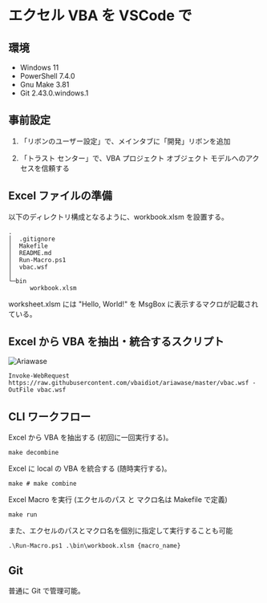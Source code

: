 # エクセル VBA を VSCode で

## 環境

- Windows 11
- PowerShell 7.4.0
- Gnu Make 3.81
- Git 2.43.0.windows.1

## 事前設定

1. 「リボンのユーザー設定」で、メインタブに「開発」リボンを追加

1. 「トラスト センター」で、VBA プロジェクト オブジェクト モデルへのアクセスを信頼する

## Excel ファイルの準備

以下のディレクトリ構成となるように、workbook.xlsm を設置する。

```
.
│  .gitignore
│  Makefile
│  README.md
│  Run-Macro.ps1
│  vbac.wsf
│
└─bin
      workbook.xlsm
```

worksheet.xlsm には "Hello, World!" を MsgBox に表示するマクロが記載されている。


## Excel から VBA を抽出・統合するスクリプト

![Ariawase](https://github.com/vbaidiot/ariawase)

```
Invoke-WebRequest https://raw.githubusercontent.com/vbaidiot/ariawase/master/vbac.wsf -OutFile vbac.wsf
```

## CLI ワークフロー

Excel から VBA を抽出する (初回に一回実行する)。

```
make decombine
```

Excel に local の VBA を統合する (随時実行する)。

```
make # make combine
```

Excel Macro を実行 (エクセルのパス と マクロ名は Makefile で定義)

```
make run
```

また、エクセルのパスとマクロ名を個別に指定して実行することも可能

```
.\Run-Macro.ps1 .\bin\workbook.xlsm {macro_name}
```


## Git

普通に Git で管理可能。

